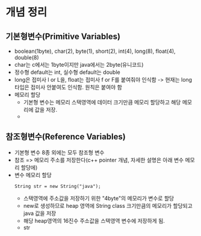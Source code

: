 # 개념 정리

## 기본형변수(Primitive Variables)
  - boolean(1byte), char(2), byte(1), short(2), int(4), long(8), float(4), double(8)
  - char는 c에서는 1byte이지만 java에서는 2byte(유니코드)
  - 정수형 default는 int, 실수형 default는 double
  - long은 접미사 l or L을, float는 접미사 f or F를 붙여줘야 인식함 -> 현재는 long 타입은 접미사 안붙여도 인식함. 원칙은 붙여야 함
  - 메모리 할당
    - 기본형 변수는 메모리 스택영역에 데이터 크기만큼 메모리 할당하고 해당 메모리에 값을 저장.
    - 
## 참조형변수(Reference Variables)
  - 기본형 변수 8종 외에는 모두 참조형 변수
  - 참조 => 메모리 주소를 저장한다(c++ pointer 개념, 자세한 설명은 아래 변수 메모리 할당에)
  - 변수 메모리 할당
    ```
    String str = new String("java");
    ```
    - 스택영역에 주소값을 저장하기 위한 "4byte"의 메모리가 변수로 할당
    - new로 생성하므로 heap 영역에 String class 크기만큼의 메모리가 할당되고 java 값을 저장
    - 해당 heap영역의 16진수 주소값을 스택영역 변수에 저장하게 됨.
    - str 

